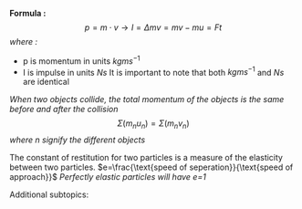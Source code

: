 **Formula :**$$p=m\cdot v\to I=\Delta mv=mv-mu=Ft$$*where :*
- p is momentum in units $kgms^{-1}$
- I is impulse in units $Ns$
It is important to note that both $kgms^{-1}$ and $Ns$ are identical

*When two objects collide, the total momentum of the objects is the same before and after the collision*$$\Sigma (m_{n}u_{n})=\Sigma(m_{n}v_{n})$$*where n signify the different objects*

The constant of restitution for two particles is a measure of the elasticity between two particles. $e=\frac{\text{speed of seperation}}{\text{speed of approach}}$ 
*Perfectly elastic particles will have e=1*

Additional subtopics:
```folder-index-content
```